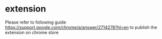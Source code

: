 # extension
Please refer to following guide https://support.google.com/chrome/a/answer/2714278?hl=en  to publish the extension on chrome store
